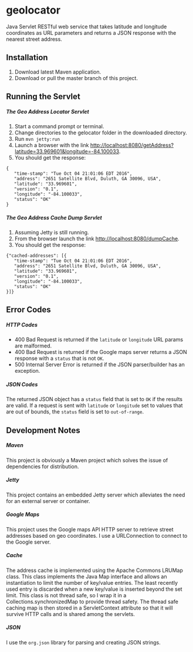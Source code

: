 # geolocator
Java Servlet RESTful web service that takes latitude and longitude coordinates as URL parameters and returns a JSON response with the nearest street address.

## Installation
1. Download latest Maven application.
2. Download or pull the master branch of this project.

## Running the Servlet
##### The Geo Address Locator Servlet
1. Start a command prompt or terminal.
2. Change directories to the gelocator folder in the downloaded directory.
3. Run `mvn jetty:run`
4. Launch a browser with the link [http://localhost:8080/getAddress?latitude=33.969601&longitude=-84.100033](http://localhost:8080/getAddress?latitude=33.969601&longitude=-84.100033).
5. You should get the response:

```
{
   "time-stamp": "Tue Oct 04 21:01:06 EDT 2016",
   "address": "2651 Satellite Blvd, Duluth, GA 30096, USA",
   "latitude": "33.969601",
   "version": "0.1",
   "longitude": "-84.100033",
   "status": "OK"
}
```
##### The Geo Address Cache Dump Servlet
1. Assuming Jetty is still running.
2. From the browser launch the link [http://localhost:8080/dumpCache](http://localhost:8080/dumpCache).
3. You should get the response:

```
{"cached-addresses": [{
   "time-stamp": "Tue Oct 04 21:01:06 EDT 2016",
   "address": "2651 Satellite Blvd, Duluth, GA 30096, USA",
   "latitude": "33.969601",
   "version": "0.1",
   "longitude": "-84.100033",
   "status": "OK"
}]}
```

## Error Codes
##### HTTP Codes
- 400 Bad Request is returned if the `latitude` or `longitude` URL params are malformed.
- 400 Bad Request is returned if the Google maps server returns a JSON response with a `status` that is not `OK`.
- 500 Internal Server Error is returned if the JSON parser/builder has an exception.

##### JSON Codes
The returned JSON object has a `status` field that is set to `OK` if the results are valid. If a request
is sent with `latitude` or `longitude` set to values that are out of bounds, the `status` field
is set to `out-of-range`.

## Development Notes
##### Maven
This project is obviously a Maven project which solves the issue of dependencies for distribution.

##### Jetty
This project contains an embedded Jetty server which alleviates the need for an external server or container.

##### Google Maps
This project uses the Google maps API HTTP server to retrieve street addresses based on geo coordinates.
I use a URLConnection to connect to the Google server.

##### Cache
The address cache is implemented using the Apache Commons LRUMap class. This class implements the Java
Map interface and allows an instantiation to limit the number of key/value entries. The least recently used
entry is discarded when a new key/value is inserted beyond the set limit. This class is not thread safe, so
I wrap it in a Collections.synchronizedMap to provide thread safety. The thread safe caching map is then
stored in a ServletContext attribute so that it will survive HTTP calls and is shared among the servlets.

##### JSON
I use the `org.json` library for parsing and creating JSON strings.

